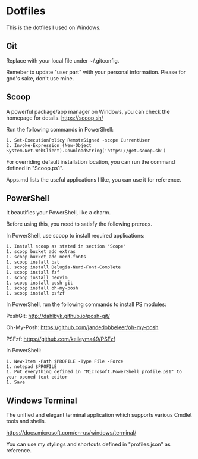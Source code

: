 # Dotfiles
This is the dotfiles I used on Windows.

## Git
Replace with your local file under ~/.gitconfig.

Remeber to update "user part" with your personal information. Please for god's sake, don't use mine.

## Scoop

A powerful package/app manager on Windows, you can check the homepage for details. https://scoop.sh/

Run the following commands in PowerShell:

```
1. Set-ExecutionPolicy RemoteSigned -scope CurrentUser
2. Invoke-Expression (New-Object System.Net.WebClient).DownloadString('https://get.scoop.sh')
```

For overriding default installation location, you can run the command defined in "Scoop.ps1".

Apps.md lists the useful applications I like, you can use it for reference.

## PowerShell

It beautifies your PowerShell, like a charm.

Before using this, you need to satisfy the following prereqs.

In PowerShell, use scoop to install required applications:

```
1. Install scoop as stated in section "Scope"
1. scoop bucket add extras
1. scoop bucket add nerd-fonts
1. scoop install bat
1. scoop install Delugia-Nerd-Font-Complete
1. scoop install fzf
1. scoop install neovim
1. scoop install posh-git
1. scoop install oh-my-posh
1. scoop install psfzf
```

In PowerShell, run the following commands to install PS modules:

PoshGit: http://dahlbyk.github.io/posh-git/

Oh-My-Posh: https://github.com/jandedobbeleer/oh-my-posh

PSFzf: https://github.com/kelleyma49/PSFzf

In PowerShell:

```
1. New-Item -Path $PROFILE -Type File -Force
1. notepad $PROFILE
1. Put everything defined in "Microsoft.PowerShell_profile.ps1" to your opened text editor
1. Save
```

## Windows Terminal

The unified and elegant terminal application which supports various Cmdlet tools and shells.

https://docs.microsoft.com/en-us/windows/terminal/

You can use my stylings and shortcuts defined in "profiles.json" as reference.
